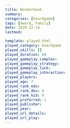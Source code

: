 ```yaml
---
title: Wonderbook
summary: 
categories: [boardgame]
tags: [Award, Family]
date: 2020-12-14
lastmod: 

template: played.html
played_category: boardgame
played_skills: []
played_duration: 60
played_gameplay_complex: 
played_gameplay_strategy: 
played_gameplay_luck: 
played_gameplay_interaction: 
played_players: 
played_age: 7
played_rank_edu: 
played_rank_dev: 9
played_rank_kid: 9
played_preferred: 1
played_publisher: 
played_year: 
played_url_details: 
played_url_play: 
---
```

